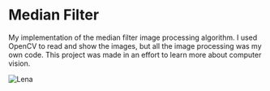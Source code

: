 # Median Filter
My implementation of the median filter image processing algorithm. I used OpenCV to read and show the images, but all the image processing was my own code. This project was made in an effort to learn more about computer vision.

![Lena](MedianFilter/MedianFilter/MedianFilter/resources/lena.png)
